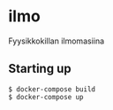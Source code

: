 # ilmo
Fyysikkokillan ilmomasiina

## Starting up
```shell
$ docker-compose build
$ docker-compose up
```
